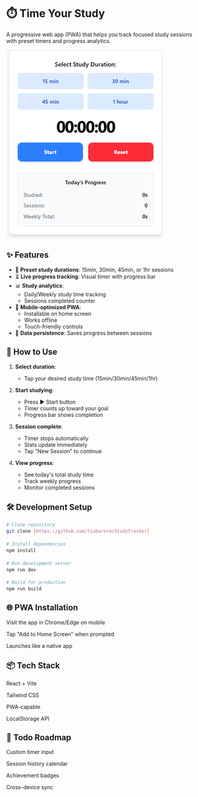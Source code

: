 # ⏱️ Time Your Study

A progressive web app (PWA) that helps you track focused study sessions with preset timers and progress analytics.

![App Screenshot](/public/studyTracker.PNG)

## ✨ Features

- 🎯 **Preset study durations**: 15min, 30min, 45min, or 1hr sessions
- ⏳ **Live progress tracking**: Visual timer with progress bar
- 📊 **Study analytics**:
  - Daily/Weekly study time tracking
  - Sessions completed counter
- 📲 **Mobile-optimized PWA**:
  - Installable on home screen
  - Works offline
  - Touch-friendly controls
- 🔄 **Data persistence**: Saves progress between sessions

## 🚀 How to Use

1. **Select duration**:
   - Tap your desired study time (15min/30min/45min/1hr)
2. **Start studying**:

   - Press ▶️ Start button
   - Timer counts up toward your goal
   - Progress bar shows completion

3. **Session complete**:

   - Timer stops automatically
   - Stats update immediately
   - Tap "New Session" to continue

4. **View progress**:
   - See today's total study time
   - Track weekly progress
   - Monitor completed sessions

## 🛠️ Development Setup

```bash
# Clone repository
git clone [https://github.com/tiubarore/StudyTracker]

# Install dependencies
npm install

# Run development server
npm run dev

# Build for production
npm run build
```

## 🌐 PWA Installation

Visit the app in Chrome/Edge on mobile

Tap "Add to Home Screen" when prompted

Launches like a native app

## 📦 Tech Stack

React + Vite

Tailwind CSS

PWA-capable

LocalStorage API

## 📝 Todo Roadmap

Custom timer input

Session history calendar

Achievement badges

Cross-device sync
